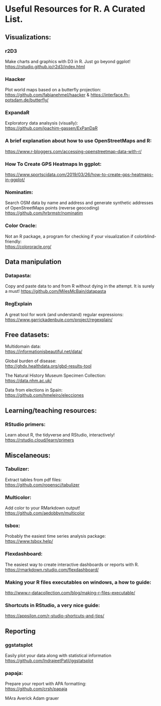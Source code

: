 # Useful Resources for R. A Curated List.


## Visualizations:

### r2D3
Make charts and graphics with D3 in R. Just go beyond ggplot!  
https://rstudio.github.io/r2d3/index.html

### Haacker
Plot world maps based on a butterfly projection:   
https://github.com/fabianehmel/haacker & https://interface.fh-potsdam.de/butterfly/

### ExpandaR
Exploratory data analsysis (visually):  
https://github.com/joachim-gassen/ExPanDaR

### A brief explanation about how to use OpenStreetMaps and R:  
https://www.r-bloggers.com/accessing-openstreetmap-data-with-r/

### How To Create GPS Heatmaps In ggplot:  
https://www.sportscidata.com/2019/03/26/how-to-create-gps-heatmaps-in-ggplot/

### Nominatim:
Search OSM data by name and address and generate synthetic addresses of OpenStreetMaps points (reverse geocoding)  
https://github.com/hrbrmstr/nominatim

### Color Oracle:
Not an R package, a program for checking if your visualization if colorblind-friendly:  
https://colororacle.org/

## Data manipulation  

### Datapasta:  
Copy and paste data to and from R without dying in the attempt. It is surely a must!
https://github.com/MilesMcBain/datapasta  

### RegExplain  
A great tool for work (and understand) regular expressions:  
https://www.garrickadenbuie.com/project/regexplain/

## Free datasets:

Multidomain data:  
https://informationisbeautiful.net/data/

Global burden of disease:  
http://ghdx.healthdata.org/gbd-results-tool

The Natural History Museum Specimen Collection:  
https://data.nhm.ac.uk/

Data from elections in Spain:  
https://github.com/hmeleiro/elecciones

## Learning/teaching resources:
### RStudio primers:  
Learn about R, the tidyverse and RStudio, interactively!
https://rstudio.cloud/learn/primers

## Miscelaneous:

### Tabulizer:
Extract tables from pdf files:  
https://github.com/ropensci/tabulizer

### Multicolor:
Add color to your RMarkdown output!  
https://github.com/aedobbyn/multicolor

### tsbox:  
Probably the easiest time series analysis package:  
https://www.tsbox.help/

### Flexdashboard:
The easiest way to create interactive dashboards or reports with R.  
https://rmarkdown.rstudio.com/flexdashboard/



### Making your R files executables on windows, a how to guide:  
http://www.r-datacollection.com/blog/making-r-files-executable/

### Shortcuts in RStudio, a very nice guide:  
https://appsilon.com/r-studio-shortcuts-and-tips/

## Reporting  

### ggstatsplot  
Easily plot your data along with statistical information 
https://github.com/IndrajeetPatil/ggstatsplot  

### papaja:  
Prepare your report with APA formatting:  
https://github.com/crsh/papaja  

MAra Averick
Adam grauer
